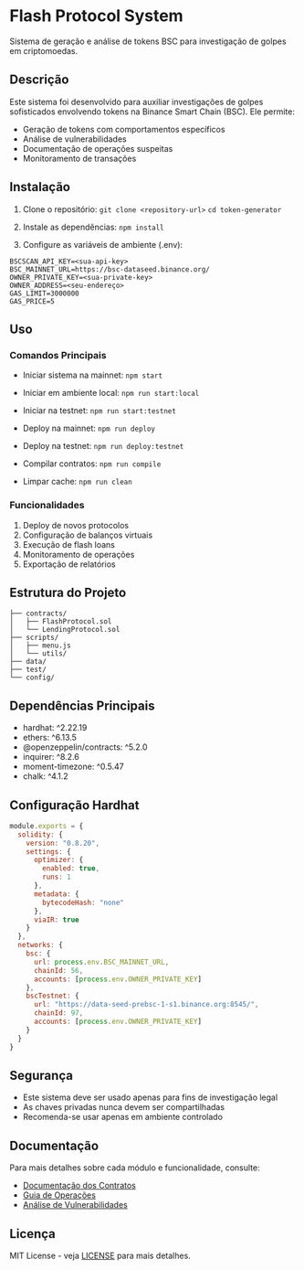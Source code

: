 # Flash Protocol System

Sistema de geração e análise de tokens BSC para investigação de golpes em criptomoedas.

## Descrição

Este sistema foi desenvolvido para auxiliar investigações de golpes sofisticados envolvendo tokens na Binance Smart Chain (BSC). Ele permite:

- Geração de tokens com comportamentos específicos
- Análise de vulnerabilidades
- Documentação de operações suspeitas 
- Monitoramento de transações

## Instalação

1. Clone o repositório:
`git clone <repository-url>`
`cd token-generator`

2. Instale as dependências:
`npm install`

3. Configure as variáveis de ambiente (.env):
```
BSCSCAN_API_KEY=<sua-api-key>
BSC_MAINNET_URL=https://bsc-dataseed.binance.org/
OWNER_PRIVATE_KEY=<sua-private-key>
OWNER_ADDRESS=<seu-endereço>
GAS_LIMIT=3000000
GAS_PRICE=5
```

## Uso

### Comandos Principais

- Iniciar sistema na mainnet:
`npm start`

- Iniciar em ambiente local:
`npm run start:local`

- Iniciar na testnet:
`npm run start:testnet`

- Deploy na mainnet:
`npm run deploy`

- Deploy na testnet:
`npm run deploy:testnet`

- Compilar contratos:
`npm run compile`

- Limpar cache:
`npm run clean`

### Funcionalidades

1. Deploy de novos protocolos
2. Configuração de balanços virtuais
3. Execução de flash loans
4. Monitoramento de operações
5. Exportação de relatórios

## Estrutura do Projeto

```
├── contracts/
│   ├── FlashProtocol.sol
│   └── LendingProtocol.sol
├── scripts/
│   ├── menu.js
│   └── utils/
├── data/
├── test/
└── config/
```

## Dependências Principais

- hardhat: ^2.22.19
- ethers: ^6.13.5
- @openzeppelin/contracts: ^5.2.0
- inquirer: ^8.2.6
- moment-timezone: ^0.5.47
- chalk: ^4.1.2

## Configuração Hardhat

```javascript
module.exports = {
  solidity: {
    version: "0.8.20",
    settings: {
      optimizer: {
        enabled: true,
        runs: 1
      },
      metadata: {
        bytecodeHash: "none"
      },
      viaIR: true
    }
  },
  networks: {
    bsc: {
      url: process.env.BSC_MAINNET_URL,
      chainId: 56,
      accounts: [process.env.OWNER_PRIVATE_KEY]
    },
    bscTestnet: {
      url: "https://data-seed-prebsc-1-s1.binance.org:8545/",
      chainId: 97,
      accounts: [process.env.OWNER_PRIVATE_KEY]
    }
  }
}
```

## Segurança

- Este sistema deve ser usado apenas para fins de investigação legal
- As chaves privadas nunca devem ser compartilhadas
- Recomenda-se usar apenas em ambiente controlado

## Documentação

Para mais detalhes sobre cada módulo e funcionalidade, consulte:

- [Documentação dos Contratos](./docs/contracts.md)
- [Guia de Operações](./docs/operations.md)
- [Análise de Vulnerabilidades](./docs/security.md)

## Licença

MIT License - veja [LICENSE](LICENSE) para mais detalhes.